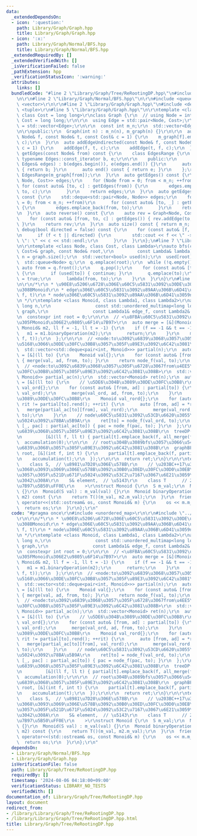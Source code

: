 ```yaml
---
data:
  _extendedDependsOn:
  - icon: ':question:'
    path: Library/Graph/Graph.hpp
    title: Library/Graph/Graph.hpp
  - icon: ':x:'
    path: Library/Graph/Normal/BFS.hpp
    title: Library/Graph/Normal/BFS.hpp
  _extendedRequiredBy: []
  _extendedVerifiedWith: []
  _isVerificationFailed: false
  _pathExtension: hpp
  _verificationStatusIcon: ':warning:'
  attributes:
    links: []
  bundledCode: "#line 2 \"Library/Graph/Tree/ReRootingDP.hpp\"\n#include <unordered_map>\r\
    \n\r\n#line 2 \"Library/Graph/Normal/BFS.hpp\"\n\r\n#include <queue>\r\n#include\
    \ <vector>\r\n\r\n#line 2 \"Library/Graph/Graph.hpp\"\n#include <deque>\r\n#include\
    \ <tuple>\r\n#line 5 \"Library/Graph/Graph.hpp\"\n\r\ntemplate <class Node = int,\
    \ class Cost = long long>\r\nclass Graph {\r\n  // using Node = int;\r\n  // using\
    \ Cost = long long;\r\n\r\n  using Edge = std::pair<Node, Cost>;\r\n  using Edges\
    \ = std::vector<Edge>;\r\n\r\n  const int m_n;\r\n  std::vector<Edges> m_graph;\r\
    \n\r\npublic:\r\n  Graph(int n) : m_n(n), m_graph(n) {}\r\n\r\n  auto addEdge(const\
    \ Node& f, const Node& t, const Cost& c = 1) {\r\n    m_graph[f].emplace_back(t,\
    \ c);\r\n  }\r\n  auto addEdgeUndirected(const Node& f, const Node& t, const Cost&\
    \ c = 1) {\r\n    addEdge(f, t, c);\r\n    addEdge(t, f, c);\r\n  }\r\n  auto\
    \ getEdges(const Node& from) const {\r\n    class EdgesRange {\r\n      const\
    \ typename Edges::const_iterator b, e;\r\n\r\n    public:\r\n      EdgesRange(const\
    \ Edges& edges) : b(edges.begin()), e(edges.end()) {}\r\n      auto begin() const\
    \ { return b; }\r\n      auto end() const { return e; }\r\n    };\r\n    return\
    \ EdgesRange(m_graph[from]);\r\n  }\r\n  auto getEdges() const {\r\n    std::deque<std::tuple<Node,\
    \ Node, Cost>> edges;\r\n    for (Node from = 0; from < m_n; ++from)\r\n     \
    \ for (const auto& [to, c] : getEdges(from)) {\r\n        edges.emplace_back(from,\
    \ to, c);\r\n      }\r\n    return edges;\r\n  }\r\n  auto getEdgesExcludeCost()\
    \ const {\r\n    std::deque<std::pair<Node, Node>> edges;\r\n    for (Node from\
    \ = 0; from < m_n; ++from)\r\n      for (const auto& [to, _] : getEdges(from))\
    \ {\r\n        edges.emplace_back(from, to);\r\n      }\r\n    return edges;\r\
    \n  }\r\n  auto reverse() const {\r\n    auto rev = Graph<Node, Cost>(m_n);\r\n\
    \    for (const auto& [from, to, c] : getEdges()) { rev.addEdge(to, from, c);\
    \ }\r\n    return rev;\r\n  }\r\n  auto size() const { return m_n; };\r\n  auto\
    \ debug(bool directed = false) const {\r\n    for (const auto& [f, t, c] : getEdges())\r\
    \n      if (f < t || directed) {\r\n        std::cout << f << \" -> \" << t <<\
    \ \": \" << c << std::endl;\r\n      }\r\n  }\r\n};\n#line 7 \"Library/Graph/Normal/BFS.hpp\"\
    \n\r\ntemplate <class Node, class Cost, class Lambda>\r\nauto bfs(const Graph<Node,\
    \ Cost>& graph, const Node& root,\r\n         const Lambda& lambda) {\r\n  auto\
    \ n = graph.size();\r\n  std::vector<bool> used(n);\r\n  used[root] = true;\r\n\
    \  std::queue<Node> q;\r\n  q.emplace(root);\r\n  while (!q.empty()) {\r\n   \
    \ auto from = q.front();\r\n    q.pop();\r\n    for (const auto& [to, _] : graph.getEdges(from))\
    \ {\r\n      if (used[to]) { continue; }\r\n      q.emplace(to);\r\n      used[to]\
    \ = true;\r\n      lambda(from, to);\r\n    }\r\n  }\r\n}\r\n#line 5 \"Library/Graph/Tree/ReRootingDP.hpp\"\
    \n\r\n/*\r\n * \u90E8\u5206\u6728\u306E\u60C5\u5831\u3092\u30DE\u30FC\u30B8\u3059\
    \u308BMonoid\r\n * edge\u306E\u60C5\u5831\u3092\u89AA\u306B\u6D41\u3059edge_f(M,\
    \ f, t)\r\n * node\u306E\u60C5\u5831\u3092\u89AA\u306B\u6D41\u3059node_f(M, i)\r\
    \n */\r\ntemplate <class Monoid, class Lambda1, class Lambda2>\r\nauto reRootingDP(long\
    \ long n,\r\n                 const std::unordered_multimap<long long, long long>&\
    \ graph,\r\n                 const Lambda1& edge_f, const Lambda2& node_f) {\r\
    \n  constexpr int root = 0;\r\n\r\n  // <\u8FBA\u60C5\u5831\u3092\u8003\u616E\u3057\
    \u305FMonoid\u306E2\u9805\u6F14\u7B97>\r\n  auto merge = [&](Monoid& m1, const\
    \ Monoid& m2, ll f = -1, ll t = -1) {\r\n    if (f == -1 && t == -1) {\r\n   \
    \   m1 = m1.binaryOperation(m2);\r\n      return;\r\n    }\r\n    m1 = m1.binaryOperation(edge_f(m2,\
    \ f, t));\r\n  };\r\n\r\n  // <node:to\u3092\u6839\u3068\u3057\u305F\u6728\u3067\
    \u5168\u3066\u30DE\u30FC\u30B8\u3057\u305F\u89E3\u3092\u6C42\u3081\u308B>\r\n\
    \  std::vector<std::deque<pair<int, Monoid>>> partial(n);\r\n  auto all_merge\
    \ = [&](ll to) {\r\n    Monoid val{};\r\n    for (const auto& [from, ad] : partial[to])\
    \ { merge(val, ad, from, to); }\r\n    return node_f(val, to);\r\n  };\r\n\r\n\
    \  // <node:to\u3092\u6839\u3068\u3057\u305F\u6728\u3067from\u4EE5\u5916\u30DE\
    \u30FC\u30B8\u3057\u305F\u89E3\u3092\u6C42\u3081\u308B>\r\n  std::vector<std::unordered_map<int,\
    \ Monoid>> partial_ac(n);\r\n  std::vector<Monoid> ret(n);\r\n  auto accumulation\
    \ = [&](ll to) {\r\n    // \u5DE6\u304B\u3089\u30DE\u30FC\u30B8\r\n    Monoid\
    \ val_ord{};\r\n    for (const auto& [from, ad] : partial[to]) {\r\n      partial_ac[to].emplace(from,\
    \ val_ord);\r\n      merge(val_ord, ad, from, to);\r\n    }\r\n    // \u53F3\u304B\
    \u3089\u30DE\u30FC\u30B8\r\n    Monoid val_rord{};\r\n    for (auto rit = partial[to].rbegin();\
    \ rit != partial[to].rend(); ++rit) {\r\n      auto [from, ad] = *rit;\r\n   \
    \   merge(partial_ac[to][from], val_rord);\r\n      merge(val_rord, ad, from,\
    \ to);\r\n    }\r\n    // node\u60C5\u5831\u3092\u53CD\u6620\u3055\u305B\u3066\
    \u5024\u3092\u78BA\u5B9A\r\n    ret[to] = node_f(val_ord, to);\r\n    for (auto&&\
    \ [_, pac] : partial_ac[to]) { pac = node_f(pac, to); }\r\n  };\r\n\r\n  // root\u3092\
    \u6839\u3068\u3057\u305F\u89E3\u3092\u6C42\u3081\u308B\r\n  treeDP(n, graph, root,\r\
    \n         [&](ll f, ll t) { partial[t].emplace_back(f, all_merge(f)); });\r\n\
    \  accumulation(0);\r\n\r\n  // root\u304B\u3089bfs\u3057\u3066\u5404node\u3092\
    \u6839\u3068\u3057\u305F\u89E3\u3092\u6C42\u3081\u308B\r\n  graphBFS(n, graph,\
    \ root, [&](int f, int t) {\r\n    partial[t].emplace_back(f, partial_ac[f][t]);\r\
    \n    accumulation(t);\r\n  });\r\n\r\n  return ret;\r\n}\r\n\r\ntemplate <\r\n\
    \    class S,  // \u8981\u7D20\u306E\u578B\r\n    // \u203BC++17\u3067\u306F\u307B\
    \u3068\u3093\u3069\u306E\u578B\u3092\u30B0\u30ED\u30FC\u30D0\u30EB\u5BA3\u8A00\
    \u3057\u305F\u521D\u671F\u5024\u3092\u53C2\u7167\u3067\u6E21\u3059\u5FC5\u8981\
    \u3042\u308A\r\n    S& element,  // \u5143\r\n    class T      // 2\u9805\u6F14\
    \u7B97\u5B50\uFF0E\r\n    >\r\nstruct Monoid {\r\n  S m_val;\r\n  Monoid() : m_val(element)\
    \ {}\r\n  Monoid(S val) : m_val(val) {}\r\n  Monoid binaryOperation(const Monoid&\
    \ m2) const {\r\n    return T()(m_val, m2.m_val);\r\n  }\r\n  friend std::ostream&\
    \ operator<<(std::ostream& os, const Monoid& m) {\r\n    os << m.m_val;\r\n  \
    \  return os;\r\n  }\r\n};\r\n"
  code: "#pragma once\r\n#include <unordered_map>\r\n\r\n#include \"../../Graph/Normal/BFS.hpp\"\
    \r\n\r\n/*\r\n * \u90E8\u5206\u6728\u306E\u60C5\u5831\u3092\u30DE\u30FC\u30B8\u3059\
    \u308BMonoid\r\n * edge\u306E\u60C5\u5831\u3092\u89AA\u306B\u6D41\u3059edge_f(M,\
    \ f, t)\r\n * node\u306E\u60C5\u5831\u3092\u89AA\u306B\u6D41\u3059node_f(M, i)\r\
    \n */\r\ntemplate <class Monoid, class Lambda1, class Lambda2>\r\nauto reRootingDP(long\
    \ long n,\r\n                 const std::unordered_multimap<long long, long long>&\
    \ graph,\r\n                 const Lambda1& edge_f, const Lambda2& node_f) {\r\
    \n  constexpr int root = 0;\r\n\r\n  // <\u8FBA\u60C5\u5831\u3092\u8003\u616E\u3057\
    \u305FMonoid\u306E2\u9805\u6F14\u7B97>\r\n  auto merge = [&](Monoid& m1, const\
    \ Monoid& m2, ll f = -1, ll t = -1) {\r\n    if (f == -1 && t == -1) {\r\n   \
    \   m1 = m1.binaryOperation(m2);\r\n      return;\r\n    }\r\n    m1 = m1.binaryOperation(edge_f(m2,\
    \ f, t));\r\n  };\r\n\r\n  // <node:to\u3092\u6839\u3068\u3057\u305F\u6728\u3067\
    \u5168\u3066\u30DE\u30FC\u30B8\u3057\u305F\u89E3\u3092\u6C42\u3081\u308B>\r\n\
    \  std::vector<std::deque<pair<int, Monoid>>> partial(n);\r\n  auto all_merge\
    \ = [&](ll to) {\r\n    Monoid val{};\r\n    for (const auto& [from, ad] : partial[to])\
    \ { merge(val, ad, from, to); }\r\n    return node_f(val, to);\r\n  };\r\n\r\n\
    \  // <node:to\u3092\u6839\u3068\u3057\u305F\u6728\u3067from\u4EE5\u5916\u30DE\
    \u30FC\u30B8\u3057\u305F\u89E3\u3092\u6C42\u3081\u308B>\r\n  std::vector<std::unordered_map<int,\
    \ Monoid>> partial_ac(n);\r\n  std::vector<Monoid> ret(n);\r\n  auto accumulation\
    \ = [&](ll to) {\r\n    // \u5DE6\u304B\u3089\u30DE\u30FC\u30B8\r\n    Monoid\
    \ val_ord{};\r\n    for (const auto& [from, ad] : partial[to]) {\r\n      partial_ac[to].emplace(from,\
    \ val_ord);\r\n      merge(val_ord, ad, from, to);\r\n    }\r\n    // \u53F3\u304B\
    \u3089\u30DE\u30FC\u30B8\r\n    Monoid val_rord{};\r\n    for (auto rit = partial[to].rbegin();\
    \ rit != partial[to].rend(); ++rit) {\r\n      auto [from, ad] = *rit;\r\n   \
    \   merge(partial_ac[to][from], val_rord);\r\n      merge(val_rord, ad, from,\
    \ to);\r\n    }\r\n    // node\u60C5\u5831\u3092\u53CD\u6620\u3055\u305B\u3066\
    \u5024\u3092\u78BA\u5B9A\r\n    ret[to] = node_f(val_ord, to);\r\n    for (auto&&\
    \ [_, pac] : partial_ac[to]) { pac = node_f(pac, to); }\r\n  };\r\n\r\n  // root\u3092\
    \u6839\u3068\u3057\u305F\u89E3\u3092\u6C42\u3081\u308B\r\n  treeDP(n, graph, root,\r\
    \n         [&](ll f, ll t) { partial[t].emplace_back(f, all_merge(f)); });\r\n\
    \  accumulation(0);\r\n\r\n  // root\u304B\u3089bfs\u3057\u3066\u5404node\u3092\
    \u6839\u3068\u3057\u305F\u89E3\u3092\u6C42\u3081\u308B\r\n  graphBFS(n, graph,\
    \ root, [&](int f, int t) {\r\n    partial[t].emplace_back(f, partial_ac[f][t]);\r\
    \n    accumulation(t);\r\n  });\r\n\r\n  return ret;\r\n}\r\n\r\ntemplate <\r\n\
    \    class S,  // \u8981\u7D20\u306E\u578B\r\n    // \u203BC++17\u3067\u306F\u307B\
    \u3068\u3093\u3069\u306E\u578B\u3092\u30B0\u30ED\u30FC\u30D0\u30EB\u5BA3\u8A00\
    \u3057\u305F\u521D\u671F\u5024\u3092\u53C2\u7167\u3067\u6E21\u3059\u5FC5\u8981\
    \u3042\u308A\r\n    S& element,  // \u5143\r\n    class T      // 2\u9805\u6F14\
    \u7B97\u5B50\uFF0E\r\n    >\r\nstruct Monoid {\r\n  S m_val;\r\n  Monoid() : m_val(element)\
    \ {}\r\n  Monoid(S val) : m_val(val) {}\r\n  Monoid binaryOperation(const Monoid&\
    \ m2) const {\r\n    return T()(m_val, m2.m_val);\r\n  }\r\n  friend std::ostream&\
    \ operator<<(std::ostream& os, const Monoid& m) {\r\n    os << m.m_val;\r\n  \
    \  return os;\r\n  }\r\n};\r\n"
  dependsOn:
  - Library/Graph/Normal/BFS.hpp
  - Library/Graph/Graph.hpp
  isVerificationFile: false
  path: Library/Graph/Tree/ReRootingDP.hpp
  requiredBy: []
  timestamp: '2024-08-06 04:18:00+09:00'
  verificationStatus: LIBRARY_NO_TESTS
  verifiedWith: []
documentation_of: Library/Graph/Tree/ReRootingDP.hpp
layout: document
redirect_from:
- /library/Library/Graph/Tree/ReRootingDP.hpp
- /library/Library/Graph/Tree/ReRootingDP.hpp.html
title: Library/Graph/Tree/ReRootingDP.hpp
---
```

